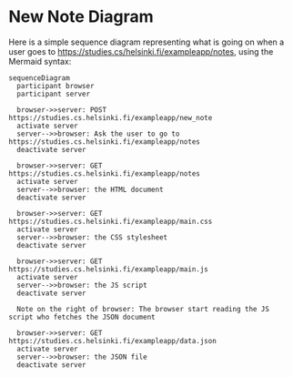 # New Note Diagram

Here is a simple sequence diagram representing what is going on when a user goes to https://studies.cs/helsinki.fi/exampleapp/notes, using the Mermaid syntax:

```mermaid
sequenceDiagram
  participant browser
  participant server

  browser->>server: POST https://studies.cs.helsinki.fi/exampleapp/new_note
  activate server
  server-->>browser: Ask the user to go to https://studies.cs.helsinki.fi/exampleapp/notes
  deactivate server

  browser->>server: GET https://studies.cs.helsinki.fi/exampleapp/notes
  activate server
  server-->>browser: the HTML document
  deactivate server

  browser->>server: GET https://studies.cs.helsinki.fi/exampleapp/main.css
  activate server
  server-->>browser: the CSS stylesheet
  deactivate server

  browser->>server: GET https://studies.cs.helsinki.fi/exampleapp/main.js
  activate server
  server-->>browser: the JS script
  deactivate server

  Note on the right of browser: The browser start reading the JS script who fetches the JSON document

  browser->>server: GET https://studies.cs.helsinki.fi/exampleapp/data.json
  activate server
  server-->>browser: the JSON file
  deactivate server
```